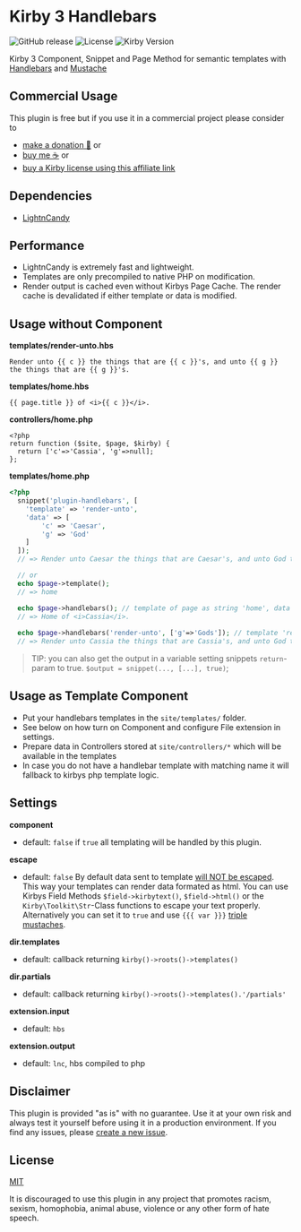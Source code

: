 # Kirby 3 Handlebars

![GitHub release](https://img.shields.io/github/release/bnomei/kirby3-handlebars.svg?maxAge=1800) ![License](https://img.shields.io/github/license/mashape/apistatus.svg) ![Kirby Version](https://img.shields.io/badge/Kirby-3%2B-black.svg)

Kirby 3 Component, Snippet and Page Method for semantic templates with [Handlebars](https://handlebarsjs.com/) and [Mustache](https://mustache.github.io/)

## Commercial Usage

This plugin is free but if you use it in a commercial project please consider to 
- [make a donation 🍻](https://www.paypal.me/bnomei/3) or
- [buy me ☕](https://buymeacoff.ee/bnomei) or
- [buy a Kirby license using this affiliate link](https://a.paddle.com/v2/click/1129/35731?link=1170)

## Dependencies

- [LightnCandy](https://github.com/zordius/lightncandy)

## Performance

- LightnCandy is extremely fast and lightweight.
- Templates are only precompiled to native PHP on modification.
- Render output is cached even without Kirbys Page Cache. The render cache is devalidated if either template or data is modified.

## Usage without Component

**templates/render-unto.hbs**
```
Render unto {{ c }} the things that are {{ c }}'s, and unto {{ g }} the things that are {{ g }}'s.
```

**templates/home.hbs**
```
{{ page.title }} of <i>{{ c }}</i>.
```

**controllers/home.php**
```
<?php
return function ($site, $page, $kirby) {
  return ['c'=>'Cassia', 'g'=>null];
};
```

**templates/home.php**
```php
<?php
  snippet('plugin-handlebars', [
    'template' => 'render-unto',
    'data' => [
        'c' => 'Caesar', 
        'g' => 'God'
    ]
  ]);
  // => Render unto Caesar the things that are Caesar's, and unto God the things that are God's.

  // or
  echo $page->template();
  // => home

  echo $page->handlebars(); // template of page as string 'home', data from site/controllers/home.php
  // => Home of <i>Cassia</i>.
  
  echo $page->handlebars('render-unto', ['g'=>'Gods']); // template 'render-unto', data from site/controllers/home.php merged with custom array
  // => Render unto Cassia the things that are Cassia's, and unto God the things that are God's.
```

> TIP: you can also get the output in a variable setting snippets `return`-param to true. `$output = snippet(..., [...], true)`;

## Usage as Template Component

- Put your handlebars templates in the `site/templates/` folder.
- See below on how turn on Component and configure File extension in settings.
- Prepare data in Controllers stored at `site/controllers/*` which will be available in the templates
- In case you do not have a handlebar template with matching name it will fallback to kirbys php template logic.

## Settings

**component**
- default: `false` 
if `true` all templating will be handled by this plugin.

**escape**
- default: `false`
By default data sent to template [will NOT be escaped](https://zordius.github.io/HandlebarsCookbook/LC-FLAG_NOESCAPE.html). This way your templates can render data formated as html. You can use Kirbys Field Methods `$field->kirbytext()`, `$field->html()` or the `Kirby\Toolkit\Str`-Class functions to escape your text properly.
Alternatively you can set it to `true` and use `{{{ var }}}` [triple mustaches](https://handlebarsjs.com/expressions.html).


**dir.templates**
- default: callback returning `kirby()->roots()->templates()`

**dir.partials**
- default: callback returning `kirby()->roots()->templates().'/partials'`

**extension.input**
- default: `hbs`

**extension.output**
- default: `lnc`, hbs compiled to php

## Disclaimer

This plugin is provided "as is" with no guarantee. Use it at your own risk and always test it yourself before using it in a production environment. If you find any issues, please [create a new issue](https://github.com/bnomei/kirby3-handlebars/issues/new).

## License

[MIT](https://opensource.org/licenses/MIT)

It is discouraged to use this plugin in any project that promotes racism, sexism, homophobia, animal abuse, violence or any other form of hate speech.

